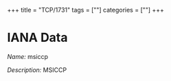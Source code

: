 +++
title = "TCP/1731"
tags = [""]
categories = [""]
+++

# IANA Data

_Name:_ msiccp

_Description:_ MSICCP


